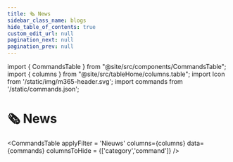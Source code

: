 ```yaml
---
title: 🗞️ News
sidebar_class_name: blogs
hide_table_of_contents: true
custom_edit_url: null
pagination_next: null
pagination_prev: null
---
```


import { CommandsTable } from "@site/src/components/CommandsTable";
import { columns } from "@site/src/tableHome/columns.table";
import Icon from '/static/img/m365-header.svg';
import commands from '/static/commands.json';

#  🗞️ News

<CommandsTable
applyFilter = 'Nieuws'
columns={columns}
data={commands}
columnsToHide = {['category','command']}
/>
